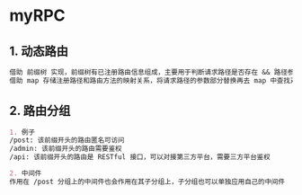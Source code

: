 # myRPC

## 1. 动态路由
```markdown
借助 前缀树 实现，前缀树有已注册路由信息组成，主要用于判断请求路径是否存在 && 路径参数解析;
借助 map 存储注册路径和路由方法的映射关系，将请求路径的参数部分替换再去 map 中查找对应的函数;
```

## 2. 路由分组
```markdown
1. 例子
/post: 该前缀开头的路由匿名可访问
/admin: 该前缀开头的路由需要鉴权
/api: 该前缀开头的路由是 RESTful 接口，可以对接第三方平台，需要三方平台鉴权

2. 中间件
作用在 /post 分组上的中间件也会作用在其子分组上，子分组也可以单独应用自己的中间件
```
